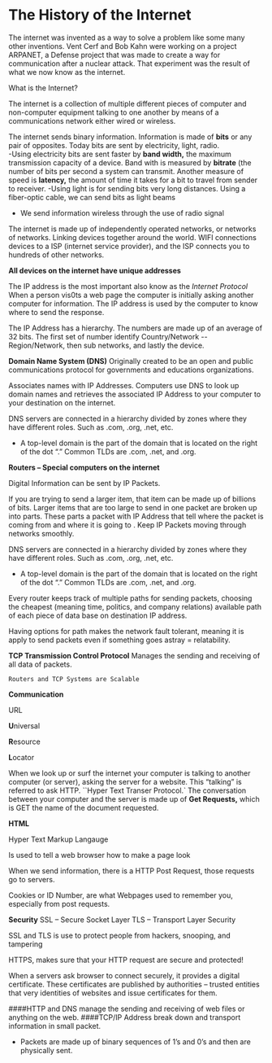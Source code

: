 # The History of the Internet
The internet was invented as a way to solve a problem like some many other inventions. Vent Cerf and Bob Kahn were 
working on a project ARPANET, a Defense project that was made to create a way for communication after a nuclear attack. 
That experiment was the result of what we now know as the internet.

What is the Internet?

The internet is a collection of multiple different pieces of computer and non-computer equipment talking to one another 
by means of a communications network either wired or wireless.

The internet sends binary information. Information is made of **bits** or any pair of opposites. Today bits are sent by
 electricity, light, radio.  
-Using electricity bits are sent faster by **band width,**  the maximum transmission capacity of a device. Band with 
is measured by **bitrate** (the number of bits per second a system can transmit. Another measure of speed is 
**latency,** the amount of time it takes for a bit to travel from sender to receiver. 
-Using light is for sending bits very long distances. Using a fiber-optic cable, we can send bits as light beams 
- We send information wireless through the use of radio signal 

The internet is made up of independently operated networks, or networks of networks. Linking devices together around
 the world. WIFI connections devices to a ISP (internet service provider), and the ISP connects you to hundreds of 
 other networks.
 
 **All devices on the internet have unique addresses**
 
 
 The IP address is the most important also know as the _Internet Protocol_
 When a person vis0ts a web page the computer is initially asking another computer for information. The IP address is
   used by the computer to know where to send the response.
   
   The IP Address has a hierarchy. The numbers are made up of an average of 32 bits.  The first set of number identify
   Country/Network -- Region/Network, then sub networks, and lastly the device. 
   
   **Domain Name System (DNS)**
   Originally created to be an open and public communications protocol for governments and educations organizations.
   
   Associates names with IP Addresses. Computers use DNS to look up domain names and retrieves the associated IP Address
   to your computer to your destination on the internet. 
   
   DNS servers are connected in a hierarchy divided by zones where they have different roles. Such as .com, .org, .net,
    etc.
-	A top-level domain is the part of the domain that is located on the right of the dot “.” Common TLDs are .com, .net, and .org.
    
   **Routers – Special computers on the internet**

   Digital Information can be sent by IP Packets.

   If you are trying to send a larger item, that item can be made up of billions of bits. Larger items that are too 
   large to send in one packet are broken up into parts. These parts a packet with IP Address that tell where the packet 
   is coming from and where it is going to . 
   Keep IP Packets moving through networks smoothly.

   DNS servers are connected in a hierarchy divided by zones where they have different roles. Such as .com, .org, .net,
    etc.
    
   - A top-level domain is the part of the domain that is located on the right of the dot “.” Common TLDs are .com, 
   .net, and .org.
   
   Every router keeps track of multiple paths for sending packets, choosing the cheapest (meaning time, politics, and company relations) available path of each piece of data base on destination IP address.
   
   Having options for path makes the network fault tolerant, meaning it is apply to send packets even if something goes astray = relatability.  
  
   **TCP Transmission Control Protocol**
   Manages the sending and receiving of all data of packets.
   
  ``Routers and TCP Systems are Scalable``
   
   **Communication**
   
   URL
   
   **U**niversal
   
   **R**esource
   
   **L**ocator
    
   When we look up or surf the internet your computer is talking to another computer (or server), asking the server for a website. This “talking” is referred to ask HTTP. ``Hyper Text Transer Protocol.`
   The conversation between your computer and the server is made up of **Get Requests,** which is GET the name of the document requested.
   
   **HTML**
   
   Hyper Text Markup Langauge
   
   Is used to tell a web browser how to make a page look 
   
   When we send information, there is a HTTP Post Request, those requests go to servers.
   
   Cookies or ID Number, are what Webpages used to remember you, especially from post requests.
   
   **Security**
   SSL – Secure Socket Layer 
   TLS – Transport Layer Security
   
   SSL and TLS is use to protect people from hackers, snooping, and tampering
   
   HTTPS, makes sure that your HTTP request are secure and protected!
   
   When a servers ask browser to connect securely, it provides a digital certificate. These certificates are published by authorities – trusted entities that very identities of websites and issue certificates for them. 
   
   ####HTTP and DNS manage the sending and receiving of web files or anything on the web. 
   ####TCP/IP Address break down and transport information in small packet.
   -	Packets are made up of binary sequences of 1’s and 0’s and then are physically sent.  


   